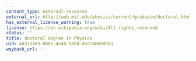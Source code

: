 ```yaml
---
content_type: external-resource
external_url: http://web.mit.edu/physics/current/graduate/doctoral.html#program
has_external_license_warning: true
license: https://en.wikipedia.org/wiki/All_rights_reserved
status: ''
title: doctoral degree in Physics
uid: 4d313783-008e-4e48-98bd-ded74b69d583
wayback_url: ''
---
```

